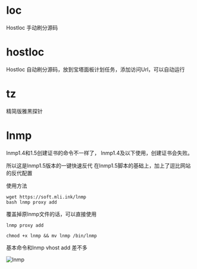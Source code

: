 # loc

Hostloc 手动刷分源码

# hostloc

Hostloc 自动刷分源码，放到宝塔面板计划任务，添加访问Url，可以自动运行

# tz

精简版雅黑探针

# lnmp

lnmp1.4和1.5创建证书的命令不一样了，
lnmp1.4及以下使用，创建证书会失败。

所以这是lnmp1.5版本的一键快速反代
在lnmp1.5脚本的基础上，加上了逗比网站的反代配置

使用方法

```
wget https://soft.mli.ink/lnmp
bash lnmp proxy add
```

覆盖掉原lnmp文件的话，可以直接使用
```
lnmp proxy add
```
```
chmod +x lnmp && mv lnmp /bin/lnmp
```
基本命令和lnmp vhost add 差不多

![lnmp](https://raw.githubusercontent.com/ikym/shell/master/img/lnmp.jpg?token=AYYxL1mbU8MpbEWLYGMNIzimZNFTmz_Fks5bzvkiwA%3D%3D)
